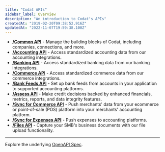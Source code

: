 ```yaml
---
title: "Codat APIs"
sidebar_label: Overview
description: "An introduction to Codat's APIs"
createdAt: "2019-02-20T09:38:52.916Z"
updatedAt: "2022-11-07T19:59:38.100Z"
---
```



- **[/Common API](/codat-api)** - Manage the building blocks of Codat, including companies, connections, and more.
- **[/Accounting API](/accounting-api)** - Access standardized accounting data from our accounting integrations.
- **[/Banking API](/banking-api)** - Access standardized banking data from our banking integrations.
- **[/Commerce API](/commerce-api)** - Access standardized commerce data from our commerce integrations.
- **[/Bank Feeds API](/accounting-api)** - Set up bank feeds from accounts in your application to supported accounting platforms.
- **[/Assess API](/assess-api)** - Make credit decisions backed by enhanced financials, metrics, reports, and data integrity features.
- **[/Sync for Commerce API](/accounting-api)** - Push merchants' data from your ecommerce or point-of-sale (POS) platform into your merchants' accounting platform.
- **[/Sync for Expenses API](/sync-for-expenses-api)** - Push expenses to accounting platforms.
- **[/Files API](/files-api)** - Capture your SMB's business documents with our file upload functionality.

---

Explore the underlying [OpenAPI Spec](https://github.com/codatio/oas).